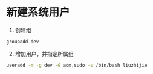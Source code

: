 新建系统用户
===

1. 创建组

```bash
groupadd dev    
```

2. 增加用户，并指定所属组

```bash
useradd -m -g dev -G adm,sudo -s /bin/bash liuzhijie
```

